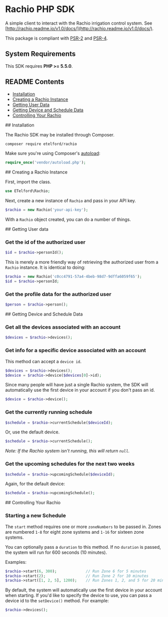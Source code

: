 # Rachio PHP SDK

A simple client to interact with the Rachio irrigation control system. See 
[http://rachio.readme.io/v1.0/docs/](http://rachio.readme.io/v1.0/docs/).

This package is compliant with [PSR-2] and [PSR-4].

[PSR-2]: https://github.com/php-fig/fig-standards/blob/master/accepted/PSR-2-coding-style-guide.md
[PSR-4]: https://github.com/php-fig/fig-standards/blob/master/accepted/PSR-4-autoloader.md

## System Requirements


This SDK requires **PHP >= 5.5.0**.

## README Contents


* [Installation](#install)
* [Creating a Rachio Instance](#start)
* [Getting User Data](#user-data)
* [Getting Device and Schedule Data](#device-schedule-data)
* [Controlling Your Rachio](#controlling)


<a name="install"/>
## Installation

The Rachio SDK may be installed through Composer.

```bash
composer require etelford/rachio
```

Make sure you're using Composer's [autoload](https://getcomposer.org/doc/00-intro.md#autoloading):

```php
require_once('vendor/autoload.php');
```

<a name="start">
## Creating a Rachio Instance

First, import the class.

```php
use ETelford\Rachio;
```

Next, create a new instance of `Rachio` and pass in your API key.

```php
$rachio = new Rachio('your-api-key');
```

With a `Rachio` object created, you can do a number of things.


<a name="user-data">
## Getting User data

### Get the id of the authorized user

```php
$id = $rachio->personId();
```

This is merely a more friendly way of retrieving the authorized user from a
`Rachio` instance. It is identical to doing:

```php
$rachio = new Rachio('c0cc4791-57a4-4beb-98d7-9dffa6059f65');
$id = $rachio->personId;
```

### Get the profile data for the authorized user

```php
$person = $rachio->person();
```

<a name="device-schedule-data">
## Getting Device and Schedule Data

### Get all the devices associated with an account

```php
$devices = $rachio->devices();
```

### Get info for a specific device associated with an account

This method can accept a `device id`.

```php
$devices = $rachio->devices();
$device = $rachio->device($devices[0]->id);
```

Since many people will have just a single Rachio system, the SDK will automatically use the first device in your account if you don't pass an id.

```php
$device = $rachio->device();
```

### Get the currently running schedule

```php
$schedule = $rachio->currentSchedule($deviceId);
```

Or, use the default device.

```php
$schedule = $rachio->currentSchedule();
```

_Note: If the Rachio system isn't running, this will return `null`._

### Get the upcoming schedules for the next two weeks

```php
$schedule = $rachio->upcomingSchedule($deviceId);
```

Again, for the default device: 

```php
$schedule = $rachio->upcomingSchedule();
```

<a name="controlling">
## Controlling Your Rachio

### Starting a new Schedule

The `start` method requires one or more `zoneNumbers` to be passed in. Zones
are numbered `1-8` for eight zone systems and `1-16` for sixteen zone systems.

You can optionally pass a `duration` to this method. If no `duration` is
passed, the system will run for 600 seconds (10 minutes).

Examples:

```php
$rachio->start(6, 300);             // Run Zone 6 for 5 minutes
$rachio->start(2);                  // Run Zone 2 for 10 minutes
$rachio->start([1, 2, 5], 1200);    // Run Zones 1, 2, and 5 for 20 minutes
```

By default, the system will automatically use the first device in your account
when starting. If you'd like to specify the device to use, you can pass a 
device id to the `setDevice()` method. For example:

```php
$rachio->devices();
```